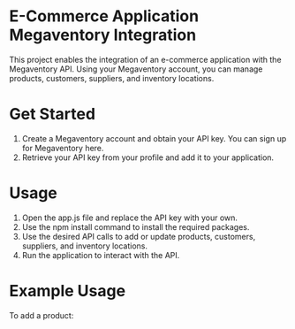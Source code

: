 # E-Commerce Application Megaventory Integration

This project enables the integration of an e-commerce application with the Megaventory API. Using your Megaventory account, you can manage products, customers, suppliers, and inventory locations.

# Get Started

1. Create a Megaventory account and obtain your API key. You can sign up for Megaventory here.
2. Retrieve your API key from your profile and add it to your application.

# Usage

1. Open the app.js file and replace the API key with your own.
2. Use the npm install command to install the required packages.
3. Use the desired API calls to add or update products, customers, suppliers, and inventory locations.
4. Run the application to interact with the API.

# Example Usage

To add a product:

